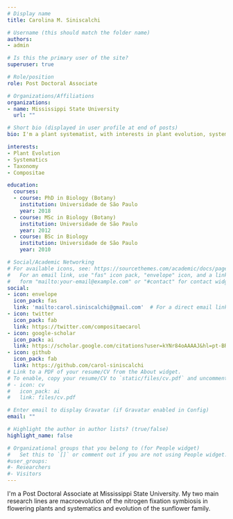 ```yaml
---
# Display name
title: Carolina M. Siniscalchi

# Username (this should match the folder name)
authors:
- admin

# Is this the primary user of the site?
superuser: true

# Role/position
role: Post Doctoral Associate

# Organizations/Affiliations
organizations:
- name: Mississippi State University
  url: ""

# Short bio (displayed in user profile at end of posts)
bio: I'm a plant systematist, with interests in plant evolution, systematics and taxonomy.

interests:
- Plant Evolution
- Systematics
- Taxonomy
- Compositae

education:
  courses:
  - course: PhD in Biology (Botany)
    institution: Universidade de São Paulo
    year: 2018
  - course: MSc in Biology (Botany)
    institution: Universidade de São Paulo
    year: 2012
  - course: BSc in Biology
    institution: Universidade de São Paulo
    year: 2010

# Social/Academic Networking
# For available icons, see: https://sourcethemes.com/academic/docs/page-builder/#icons
#   For an email link, use "fas" icon pack, "envelope" icon, and a link in the
#   form "mailto:your-email@example.com" or "#contact" for contact widget.
social:
- icon: envelope
  icon_pack: fas
  link: 'mailto:carol.siniscalchi@gmail.com'  # For a direct email link, use "mailto:test@example.org".
- icon: twitter
  icon_pack: fab
  link: https://twitter.com/compositaecarol
- icon: google-scholar
  icon_pack: ai
  link: https://scholar.google.com/citations?user=kYNr84oAAAAJ&hl=pt-BR
- icon: github
  icon_pack: fab
  link: https://github.com/carol-siniscalchi
# Link to a PDF of your resume/CV from the About widget.
# To enable, copy your resume/CV to `static/files/cv.pdf` and uncomment the lines below.
# - icon: cv
#   icon_pack: ai
#   link: files/cv.pdf

# Enter email to display Gravatar (if Gravatar enabled in Config)
email: ""

# Highlight the author in author lists? (true/false)
highlight_name: false

# Organizational groups that you belong to (for People widget)
#   Set this to `[]` or comment out if you are not using People widget.
#user_groups:
#- Researchers
#- Visitors
---
```


I'm a Post Doctoral Associate at Mississippi State University. My two main research lines are macroevolution of the nitrogen fixation symbiosis in flowering plants and systematics and evolution of the sunflower family. 
